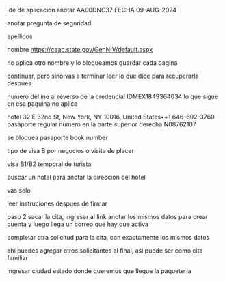 ide de aplicacion  anotar  AA00DNC37
 FECHA 09-AUG-2024
 
 anotar pregunta de seguridad


apellidos

nombre
https://ceac.state.gov/GenNIV/default.aspx

no aplica otro nombre y lo bloqueamos
guardar cada pagina

continuar, pero sino vas a terminar leer lo que dice para recuperarla despues

numero del ine al reverso de la credencial IDMEX1849364034
lo que sigue en esa paguina no aplica

hotel 
32 E 32nd St, New York, NY 10016, United States•+1 646-692-3760
pasaporte regular
numero en la parte superior derecha 
N08762107

se bloquea pasaporte book number

tipo de visa  B por negocios o visita de placer

visa B1/B2 temporal de turista

buscar un hotel para anotar la direccion del hotel

vas solo

leer instruciones despues de firmar

paso 2
sacar la cita, ingresar al link
anotar los mismos datos para crear cuenta y luego llega un correo que hay que activa

completar otra solicitud para la cita, con exactamente los mismos datos

ahi puedes agregar otros solicitantes al final, asi puede ser como cita familiar

ingresar ciudad estado donde queremos que llegue la paqueteria
